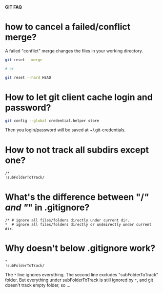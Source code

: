 **GIT FAQ**

# how to cancel a failed/conflict merge?

A failed "conflict" merge changes the files in your working directory.

```bash
git reset --merge

# or

git reset --hard HEAD
```
# How to let git client cache login and password?
```bash
git config --global credential.helper store
```
Then you login/password will be saved at ~/.git-credentials.

# How to not track all subdirs except one?
```
/*
!subFolderToTrack/
```

# What's the difference between "/*" and "*" in .gitignore?
```
/* # ignore all files/folders directly under current dir.
*  # ignore all files/folders directly or undeirectly under current dir.
```
# Why doesn't below .gitignore work?
```
*
!subFolderToTrack/
```
The `*` line ignores everything.
The second line excludes "subFolderToTrack" folder. 
But everything under subFolderToTrack is still ignored by `*`, and git doesn't track empty folder, so ...
